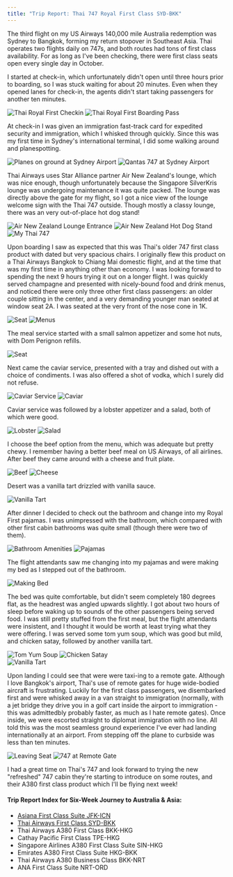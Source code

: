```yaml
---
title: "Trip Report: Thai 747 Royal First Class SYD-BKK"
---
```


The third flight on my US Airways 140,000 mile Australia redemption was Sydney to Bangkok, forming my return stopover in Southeast Asia. Thai operates two flights daily on 747s, and both routes had tons of first class availability. For as long as I've been checking, there were first class seats open every single day in October.

I started at check-in, which unfortunately didn't open until three hours prior to boarding, so I was stuck waiting for about 20 minutes. Even when they opened lanes for check-in, the agents didn't start taking passengers for another ten minutes. 

<div class="image-container two-up">
  <img src="/blog/2013/10/29/trip-report-thai-747-first-class-syd-bkk/checkin.jpg" alt="Thai Royal First Checkin" />
  <img src="/blog/2013/10/29/trip-report-thai-747-first-class-syd-bkk/boarding_pass.jpg" alt="Thai Royal First Boarding Pass" />
</div>

At check-in I was given an immigration fast-track card for expedited security and immigration, which I whisked through quickly. Since this was my first time in Sydney's international terminal, I did some walking around and planespotting.

<div class="image-container two-up">
  <img src="/blog/2013/10/29/trip-report-thai-747-first-class-syd-bkk/planes_on_ground.jpg" alt="Planes on ground at Sydney Airport" />
  <img src="/blog/2013/10/29/trip-report-thai-747-first-class-syd-bkk/qantas_747.jpg" alt="Qantas 747 at Sydney Airport" />
</div>

Thai Airways uses Star Alliance partner Air New Zealand's lounge, which was nice enough, though unfortunately because the Singapore SilverKris lounge was undergoing maintenance it was quite packed. The lounge was directly above the gate for my flight, so I got a nice view of the lounge welcome sign with the Thai 747 outside. Though mostly a classy lounge, there was an very out-of-place hot dog stand!

<div class="image-container two-up">
  <img src="/blog/2013/10/29/trip-report-thai-747-first-class-syd-bkk/lounge_entrance.jpg" alt="Air New Zealand Lounge Entrance" />
  <img src="/blog/2013/10/29/trip-report-thai-747-first-class-syd-bkk/lounge_hot_dog_stand.jpg" alt="Air New Zealand Hot Dog Stand" />
</div>

<div class="image-container">
  <img src="/blog/2013/10/29/trip-report-thai-747-first-class-syd-bkk/thai_747.jpg" alt="My Thai 747" />
</div>

Upon boarding I saw as expected that this was Thai's older 747 first class product with dated but very spacious chairs. I originally flew this product on a Thai Airways Bangkok to Chiang Mai domestic flight, and at the time that was my first time in anything other than economy. I was looking forward to spending the next 9 hours trying it out on a longer flight. I was quickly served champagne and presented with nicely-bound food and drink menus, and noticed there were only three other first class passengers: an older couple sitting in the center, and a very demanding younger man seated at window seat 2A. I was seated at the very front of the nose cone in 1K.

<div class="image-container two-up">
  <img src="/blog/2013/10/29/trip-report-thai-747-first-class-syd-bkk/seat.jpg" alt="Seat" />
  <img src="/blog/2013/10/29/trip-report-thai-747-first-class-syd-bkk/menus.jpg" alt="Menus" />
</div>

The meal service started with a small salmon appetizer and some hot nuts, with Dom Perignon refills.

<div class="image-container">
  <img src="/blog/2013/10/29/trip-report-thai-747-first-class-syd-bkk/nuts.jpg" alt="Seat" />
</div>

Next came the caviar service, presented with a tray and dished out with a choice of condiments. I was also offered a shot of vodka, which I surely did not refuse.

<div class="image-container two-up">
  <img src="/blog/2013/10/29/trip-report-thai-747-first-class-syd-bkk/caviar_service.jpg" alt="Caviar Service" />
  <img src="/blog/2013/10/29/trip-report-thai-747-first-class-syd-bkk/caviar.jpg" alt="Caviar" />
</div>

Caviar service was followed by a lobster appetizer and a salad, both of which were good.

<div class="image-container two-up">
  <img src="/blog/2013/10/29/trip-report-thai-747-first-class-syd-bkk/lobster.jpg" alt="Lobster" />
  <img src="/blog/2013/10/29/trip-report-thai-747-first-class-syd-bkk/salad.jpg" alt="Salad" />
</div>

I choose the beef option from the menu, which was adequate but pretty chewy. I remember having a better beef meal on US Airways, of all airlines. After beef they came around with a cheese and fruit plate.

<div class="image-container two-up">
  <img src="/blog/2013/10/29/trip-report-thai-747-first-class-syd-bkk/beef.jpg" alt="Beef" />
  <img src="/blog/2013/10/29/trip-report-thai-747-first-class-syd-bkk/cheese.jpg" alt="Cheese" />
</div>

Desert was a vanilla tart drizzled with vanilla sauce.

<div class="image-container two-up">
  <img src="/blog/2013/10/29/trip-report-thai-747-first-class-syd-bkk/tart.jpg" alt="Vanilla Tart" />
</div>

After dinner I decided to check out the bathroom and change into my Royal First pajamas. I was unimpressed with the bathroom, which compared with other first cabin bathrooms was quite small (though there were two of them).

<div class="image-container two-up">
  <img src="/blog/2013/10/29/trip-report-thai-747-first-class-syd-bkk/bathroom_amenities.jpg" alt="Bathroom Amenities" />
  <img src="/blog/2013/10/29/trip-report-thai-747-first-class-syd-bkk/pajamas.jpg" alt="Pajamas" />
</div>

The flight attendants saw me changing into my pajamas and were making my bed as I stepped out of the bathroom.

<div class="image-container">
  <img src="/blog/2013/10/29/trip-report-thai-747-first-class-syd-bkk/making_bed.jpg" alt="Making Bed" />
</div>

The bed was quite comfortable, but didn't seem completely 180 degrees flat, as the headrest was angled upwards slightly. I got about two hours of sleep before waking up to sounds of the other passengers being served food. I was still pretty stuffed from the first meal, but the flight attendants were insistent, and I thought it would be worth at least trying what they were offering. I was served some tom yum soup, which was good but mild, and chicken satay, followed by another vanilla tart.

<div class="image-container two-up">
  <img src="/blog/2013/10/29/trip-report-thai-747-first-class-syd-bkk/tom_yum_soup.jpg" alt="Tom Yum Soup" />
  <img src="/blog/2013/10/29/trip-report-thai-747-first-class-syd-bkk/chicken_satay.jpg" alt="Chicken Satay" />
</div>

<div class="image-container two-up">
  <img src="/blog/2013/10/29/trip-report-thai-747-first-class-syd-bkk/final_tart.jpg" alt="Vanilla Tart" />
</div>

Upon landing I could see that were were taxi-ing to a remote gate. Although I love Bangkok's airport, Thai's use of remote gates for huge wide-bodied aircraft is frustrating. Luckily for the first class passengers, we disembarked first and were whisked away in a van straight to immigration (normally, with a jet bridge they drive you in a golf cart inside the airport to immigration - this was admittedbly probably faster, as much as I hate remote gates). Once inside, we were escorted straight to diplomat immigration with no line. All told this was the most seamless ground experience I've ever had landing internationally at an airport. From stepping off the plane to curbside was less than ten minutes.

<div class="image-container two-up">
  <img src="/blog/2013/10/29/trip-report-thai-747-first-class-syd-bkk/seat_leaving.jpg" alt="Leaving Seat" />
  <img src="/blog/2013/10/29/trip-report-thai-747-first-class-syd-bkk/remote_gate.jpg" alt="747 at Remote Gate" />
</div>

I had a great time on Thai's 747 and look forward to trying the new "refreshed" 747 cabin they're starting to introduce on some routes, and their A380 first class product which I'll be flying next week!

#### Trip Report Index for Six-Week Journey to Australia & Asia:
* [Asiana First Class Suite JFK-ICN](/blog/2013/10/14/trip-report-asiana-first-class-suite-jfk-icn.html)
* [Thai Airways First Class SYD-BKK](/blog/2013/10/29/trip-report-thai-747-first-class-syd-bkk.html)
* Thai Airways A380 First Class BKK-HKG
* Cathay Pacific First Class TPE-HKG
* Singapore Airlines A380 First Class Suite SIN-HKG
* Emirates A380 First Class Suite HKG-BKK
* Thai Airways A380 Business Class BKK-NRT
* ANA First Class Suite NRT-ORD

<br />
